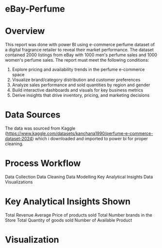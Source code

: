 # eBay-Perfume 
# Overview
This report was done with power BI using e-commerce perfume dataset of a digital fragrance retailer to reveal their market performance. The dataset contained 2000 listings from eBay with 1000 men's perfume sales and 1000 women's perfume sales. The report must meet the following conditions:

1. Explore pricing and availability trends in the perfume e-commerce space
2. Visualize brand/category distribution and customer preferences
3. Analyze sales performance and sold quantities by region and gender
4. Build interactive dashboards and visuals for key business metrics
5. Derive insights that drive inventory, pricing, and marketing decisions
   
# Data Sources
The data was sourced from Kaggle (https://www.kaggle.com/datasets/kanchana1990/perfume-e-commerce-dataset-2024) which i downloaded and imported to power bi for proper cleaning.  

# Process Workflow
Data Collection
Data Cleaning
Data Modelling
Key Analytical Insights
Data Visualizations

# Key Analytical Insights Shown
Total Revenue
Average Price of products sold
Total Number brands in the Store
Total Quantity of goods sold
Number of Available Product

# Visualization
